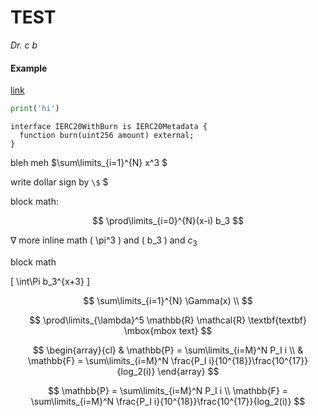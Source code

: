 # TEST

*Dr. c b*





#### Example


[link](https://github.com/link)
```python
print('hi')
```
```solidity
interface IERC20WithBurn is IERC20Metadata {
  function burn(uint256 amount) external;
}
```

bleh meh $\sum\limits_{i=1}^{N} x^3 $

write dollar sign by ``\$`` \$



block math:

$$
\prod\limits_{i=0}^{N}(x-i)
b_3
$$

$\nabla$ more inline math \( \pi^3 \) and \( b_3 \) and $c_3$

block math 

\[
\int\Pi b_3^{x+3}
\]

$$
\sum\limits_{i=1}^{N} \Gamma(x) \\
$$

$$
\prod\limits_{\lambda}^5 \mathbb{R} \mathcal{R} \textbf{textbf} \mbox{mbox text}
$$


$$
\begin{array}{cl}
& \mathbb{P} = \sum\limits_{i=M}^N P_I  i \\
& \mathbb{F} =  \sum\limits_{i=M}^N \frac{P_I i}{10^{18}}\frac{10^{17}}{log_2(i)}
\end{array}
$$

$$
 \mathbb{P} = \sum\limits_{i=M}^N P_I  i \\
 \mathbb{F} =  \sum\limits_{i=M}^N \frac{P_I i}{10^{18}}\frac{10^{17}}{log_2(i)}
$$

